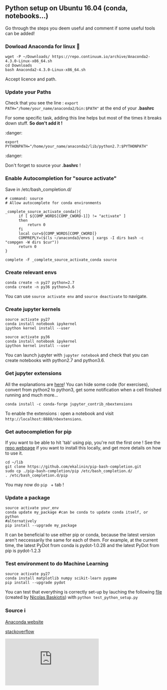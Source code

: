 ## Python setup on Ubuntu 16.04 (conda, notebooks...)

Go through the steps you deem useful and comment if some useful tools can be added!

### Dowload Anaconda  for linux :snake: 

```shell
wget -P ~/Downloads/ https://repo.continuum.io/archive/Anaconda2-4.3.0-Linux-x86_64.sh
cd Downloads
bash Anaconda2-4.3.0-Linux-x86_64.sh 
```

Accept licence and path. 

### Update your Paths

Check that you see the line : ```export PATH="/home/your_name/anaconda2/bin:$PATH"``` at the end of your **.bashrc**

For some specific task, adding this line helps but most of the times it breaks down stuff. **So don't add it !**

:danger:

```shell
export PYTHONPATH="/home/your_name/anaconda2/lib/python2.7:$PYTHONPATH"
```

:danger:

Don't forget to source your **.bashrc** !

### Enable Autocompletion for "source activate"

Save in /etc/bash_completion.d/

```shell
# command: source
# Allow autocomplete for conda environments

_complete_source_activate_conda(){
      if [ ${COMP_WORDS[COMP_CWORD-1]} != "activate" ]
      then
          return 0
      fi
      local cur=${COMP_WORDS[COMP_CWORD]}
      COMPREPLY=($(ls ~/anaconda3/envs | xargs -I dirs bash -c "compgen -W dirs $cur"))
      return 0
}

complete -F _complete_source_activate_conda source
```



### Create relevant envs

```shell
conda create -n py27 python=2.7
conda create -n py36 python=3.6
```

You can use ```source activate env``` and  ```source deactivate```  to navigate.

### Create jupyter kernels

```shell
source activate py27
conda install notebook ipykernel
ipython kernel install --user

source activate py36
conda install notebook ipykernel
ipython kernel install --user
```

You can launch jupyter with ```jupyter notebook``` and check that you can create notebooks with python2.7 and python3.6.

### Get jupyter extensions

All the explanations are [here](https://github.com/ipython-contrib/jupyter_contrib_nbextensions)! You can hide some code (for exercises), convert from python2 to python3, get some notification when a cell finished running and much more...

```
conda install -c conda-forge jupyter_contrib_nbextensions
```

To enable the extensions : open a notebook and visit ``` http://localhost:8888/nbextensions```.

### Get autocompletion for pip

If you want to be able to hit 'tab' using pip, you're not the first one ! See the [repo webpage](https://github.com/ekalinin/pip-bash-completion) if you want to install this locally, and get more details on how to use it.

```shell
cd ~/lib
git clone https://github.com/ekalinin/pip-bash-completion.git
sudo cp ./pip-bash-completion/pip /etc/bash_completion.d/
. /etc/bash_completion.d/pip
```

You may now do ```pip ``` + tab !

### Update a package

```shell
source activate your_env
conda update my_package #can be conda to update conda itself, or python
#alternatively
pip install --upgrade my_package
```

It can be beneficial to use either pip or conda, because the latest version aren't neccessarily the same for each of them. For example, at the current time, the latest PyDot from conda is pydot-1.0.28 and the latest PyDot from pip is pydot-1.2.3



### Test environment to do Machine Learning

```shell
source activate py27
conda install matplotlib numpy scikit-learn pygame
pip install --upgrade pydot
```

You can test that everything is correctly set-up by lauching the following [file](https://github.com/ThibaultGROUEIX/workflow_and_installs/blob/master/test_python_setup.py) (created by [Nicolas Baskiotis](http://www-connex.lip6.fr/~baskiotisn/))  with ```python test_python_setup.py```

### Source :information_source:

[Anaconda website](https://www.continuum.io/downloads)

[stackoverflow](http://stackoverflow.com/questions/30492623/using-both-python-2-x-and-python-3-x-in-ipython-notebook)

[![Analytics](https://ga-beacon.appspot.com/UA-91308638-2/github.com/ThibaultGROUEIX/useful-computer-vision-phd-resources/python_setup.md?pixel)](https://github.com/ThibaultGROUEIX/useful-computer-vision-phd-resources/)

